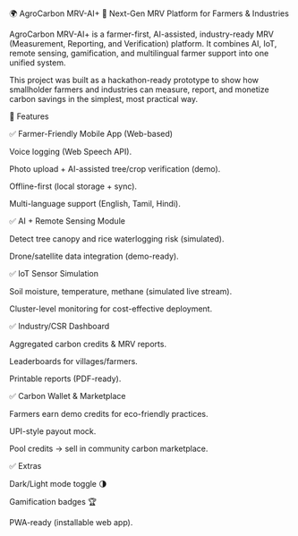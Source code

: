 🌍 AgroCarbon MRV-AI+
🚀 Next-Gen MRV Platform for Farmers & Industries

AgroCarbon MRV-AI+ is a farmer-first, AI-assisted, industry-ready MRV (Measurement, Reporting, and Verification) platform. It combines AI, IoT, remote sensing, gamification, and multilingual farmer support into one unified system.

This project was built as a hackathon-ready prototype to show how smallholder farmers and industries can measure, report, and monetize carbon savings in the simplest, most practical way.

📌 Features

✅ Farmer-Friendly Mobile App (Web-based)

Voice logging (Web Speech API).

Photo upload + AI-assisted tree/crop verification (demo).

Offline-first (local storage + sync).

Multi-language support (English, Tamil, Hindi).

✅ AI + Remote Sensing Module

Detect tree canopy and rice waterlogging risk (simulated).

Drone/satellite data integration (demo-ready).

✅ IoT Sensor Simulation

Soil moisture, temperature, methane (simulated live stream).

Cluster-level monitoring for cost-effective deployment.

✅ Industry/CSR Dashboard

Aggregated carbon credits & MRV reports.

Leaderboards for villages/farmers.

Printable reports (PDF-ready).

✅ Carbon Wallet & Marketplace

Farmers earn demo credits for eco-friendly practices.

UPI-style payout mock.

Pool credits → sell in community carbon marketplace.

✅ Extras

Dark/Light mode toggle 🌗

Gamification badges 🏆

PWA-ready (installable web app).

